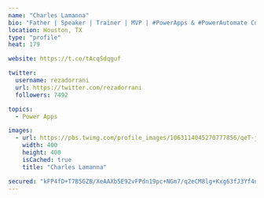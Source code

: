 ```yaml
---
name: "Charles Lamanna"
bio: "Father | Speaker | Trainer | MVP | #PowerApps & #PowerAutomate Community Super User | YouTuber Right-pointing triangle http://youtube.com/c/rezadorrani | Learn - Share - Clockwise rightwards and leftwards open circle arrows"
location: Houston, TX
type: "profile"
heat: 179

website: https://t.co/tAcqSdqguf

twitter:
  username: rezadorrani
  url: https://twitter.com/rezadorrani
  followers: 7492

topics:
  - Power Apps

images:
  - url: https://pbs.twimg.com/profile_images/1063114045270777856/qeT-jpWr_400x400.jpg
    width: 400
    height: 400
    isCached: true
    title: "Charles Lamanna"

secured: "kFP4fD+T7B5GZB/XeAAXb5E92vFPdn19pc+NGm7/q2eCM8lg+Kxg63fJ3Yf4nuTA2UrHrc4jrvRHrO5JDLZDcQwswtvXR/Sj47xUHjwIIvDveE9E3cNRtGmFbFOH0GgI8+IOsA6BvioDus/qHP5WR1itawvA7K6koHYrd+lZvzH008wAEeEqyJ7kKPTEyK7AF/IrTYmv10MO6vCb5o7/7EcvizMkHKyyoq09Zc0Q/hxRjl94I6HFbZXr1gl1YLdyWnbZLh8G3Gle+kOENVdSl5N8X8MZ0o0pv1dxPuJZC2l0KfD8gV+mZXFO6fOUAMy03ZgjgFtcqph/lNLNo0Ij2QTF5UWPizhZQq5NynYohgoZjvr8NHzMbHf11wQCQqDZedZWelQkJGIUw6Aw28fGby3KWsOWNpRggTpHhsbD5vk=;XqTX4MHqh5puuiW91AZMoQ=="
---
```


